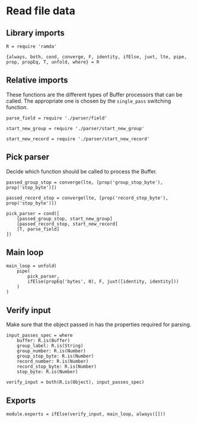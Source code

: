 # Read file data

## Library imports

	R = require 'ramda'

	{always, both, cond, converge, F, identity, ifElse, juxt, lte, pipe, prop, propEq, T, unfold, where} = R


## Relative imports

These functions are the different types of Buffer processors that can be called.
The appropriate one is chosen by the `single_pass` switching function.

	parse_field = require './parser/field'

	start_new_group = require './parser/start_new_group'

	start_new_record = require './parser/start_new_record'


## Pick parser

Decide which function should be called to process the Buffer.

	passed_group_stop = converge(lte, [prop('group_stop_byte'), prop('stop_byte')])

	passed_record_stop = converge(lte, [prop('record_stop_byte'), prop('stop_byte')])

	pick_parser = cond([
		[passed_group_stop, start_new_group]
		[passed_record_stop, start_new_record]
		[T, parse_field]
	])


## Main loop

	main_loop = unfold(
		pipe(
			pick_parser,
			ifElse(propEq('bytes', 0), F, juxt([identity, identity]))
		)
	)


## Verify input

Make sure that the object passed in has the properties required for parsing.

	input_passes_spec = where
		buffer: R.is(Buffer)
		group_label: R.is(String)
		group_number: R.is(Number)
		group_stop_byte: R.is(Number)
		record_number: R.is(Number)
		record_stop_byte: R.is(Number)
		stop_byte: R.is(Number)

	verify_input = both(R.is(Object), input_passes_spec)


## Exports

	module.exports = ifElse(verify_input, main_loop, always([]))
